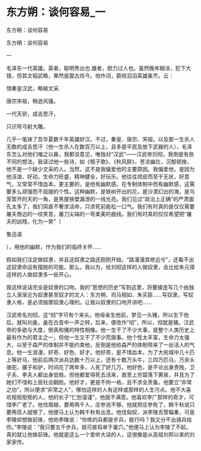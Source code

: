# 东方朔：谈何容易_一

东方朔：谈何容易

东方朔：谈何容易

一

毛泽东一代英雄。英者，聪明秀出也.雄者，胆力过人也。虽然晚年糊涂，犯下大错，但其文韬武略，果然是震古烁今。他作词，藐视滔滔英雄豪杰，云：

惜秦皇汉武，略输文采.

唐宗宋祖，稍逊风骚。

一代天骄，成吉思汗，

只识弯弓射大雕。

几乎一笔抹了吾华夏数千年英雄好汉。不过，秦皇、唐宗、宋祖，以及那一生杀人无数的成吉思汗（他一生杀人在数百万以上，且多是平民及放下武器的人），毛泽东怎么对他们嗤之以鼻，我都没意见，唯独对“汉武”——汉武帝刘彻，我倒是有些不同的想法。我读过他一些诗，如《瓠子歌》、《秋风辞》，苍凉幽壮，沉郁顿挫，他不是一个缺少文采的人。当然，这不是我偏爱他的主要原因。我偏爱他，是因为他活泼、好动，生命力旺盛，精神健全，好玩乐。他往往顽皮而至于无状，好意气，又常常不惜血本。更主要的，是他有幽默感。在专制体制中而有幽默感，这需要多么顽强而不屈服的个性。这种幽默，是铁树开出的花，是沙漠幻出的海，是鸟笼暂开的天的一角，是黑屋铁壁漏泄的一线光亮。我们见过“政治上正确”的严肃面孔太多了，我们简直不奢求活命，只求死前能松一口气。我们有时真的是仅仅需要屠夫唇边的一纹笑意，屠刀尖端的一弯柔美的曲线。我们有时真的仅仅希望把“屠夫的凶残，化为一笑”（

鲁迅语

），用他的幽默，作为我们的临终关怀……

假如我们注定做奴隶，并且这奴隶之路还刚刚开始，“路漫漫其修远兮”，还看不出这奴隶命运有摆脱的可能，那么，我以为，给刘彻这样的人做奴隶，会比给朱元璋这样的人做奴隶多一些开心。

我这样说话完全是奴隶的口吻。我的“思想的历史”写到这里，将要接连写几个由独立人渐渐沦为奴隶甚至奴才的文人：东方朔、司马相如、朱买臣……写奴隶，写奴隶人格，是必须揣摩奴隶心理的。让我以奴隶的口吻开讲吧……

汉武帝名刘彻。这“彻”字可有个来头。他母亲生他前，梦见一头猪，所以生下他后，就叫刘彘，彘在古音中一声之转，后来，便改作“彻”，所以，彻就是猪。汉武帝的多欲与大度，倒真和猪的特性相像。他一生干了不少大事，是整个人类历史上最有作为的君主之一，但他一生又干了不少荒唐事。他个性太丰富，生命力太强大，以至于森严的体制并不能约束他，反倒是他给森严的体制带来了一丝活人的气息。他一生浪漫，好奇、好色、好才。他好奇，是不惜血本，为了大宛城中几十匹上等好马，他前后两次派兵达数十万以上，还有十数万头牛，三四万匹马，万余头骆驼、骡子和驴，时间花了两年多，人死了好几万。他好色，是不论出身贵贱，卫子夫、李夫人都出身低贱，但他都爱得死去活来，直至上穷碧落下黄泉，并且为了她们不惜和上层社会翻脸。他好才，更是不拘一格，且不求全责备。他要立“非常之功”，所以便求“非常之人”，哪怕这样的人有这样或那样的人生污点。他不大喜欢规规矩矩的人，他的长子“仁恕温谨”，他就不满意。他喜欢李广那样的奇才，可惜李广老了。他伐南越，要用两千人，庄参说不够，他就把庄参免了，韩千秋说只要两百人就够了，他便马上认为韩千秋有出息。他伐匈奴，派李陵去管辎重，可是李陵却想做前锋，他劝李陵说：“你练的兵都是步兵，能行吗？我又分不出骑兵给你。”李陵说：“我只要五千步兵，就可直捣单于巢穴。”他便马上认为李陵了不起，真的就让他做前锋。他就是这么一个爱听大话的人，这很像是从高祖刘邦以来的刘家家传。